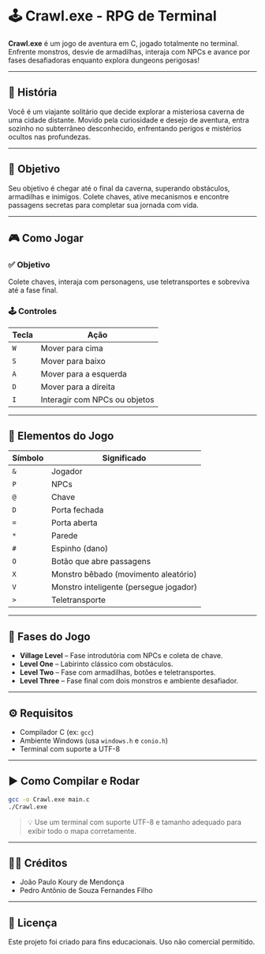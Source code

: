# 🕹️ Crawl.exe - RPG de Terminal

**Crawl.exe** é um jogo de aventura em C, jogado totalmente no terminal. Enfrente monstros, desvie de armadilhas, interaja com NPCs e avance por fases desafiadoras enquanto explora dungeons perigosas!

---

## 📖 História

Você é um viajante solitário que decide explorar a misteriosa caverna de uma cidade distante. Movido pela curiosidade e desejo de aventura, entra sozinho no subterrâneo desconhecido, enfrentando perigos e mistérios ocultos nas profundezas.

---

## 🎯 Objetivo

Seu objetivo é chegar até o final da caverna, superando obstáculos, armadilhas e inimigos. Colete chaves, ative mecanismos e encontre passagens secretas para completar sua jornada com vida.

---

## 🎮 Como Jogar

### ✅ Objetivo  
Colete chaves, interaja com personagens, use teletransportes e sobreviva até a fase final.

### 🕹️ Controles

| Tecla | Ação                          |
|-------|-------------------------------|
| `W`   | Mover para cima               |
| `S`   | Mover para baixo              |
| `A`   | Mover para a esquerda         |
| `D`   | Mover para a direita          |
| `I`   | Interagir com NPCs ou objetos|

---

## 🧩 Elementos do Jogo

| Símbolo | Significado                          |
|---------|---------------------------------------|
| `&`     | Jogador                               |
| `P`     | NPCs                                  |
| `@`     | Chave                                 |
| `D`     | Porta fechada                         |
| `=`     | Porta aberta                          |
| `*`     | Parede                                |
| `#`     | Espinho (dano)                        |
| `O`     | Botão que abre passagens              |
| `X`     | Monstro bêbado (movimento aleatório)  |
| `V`     | Monstro inteligente (persegue jogador)|
| `>`     | Teletransporte                        |

---

## 🧠 Fases do Jogo

- **Village Level** – Fase introdutória com NPCs e coleta de chave.  
- **Level One** – Labirinto clássico com obstáculos.  
- **Level Two** – Fase com armadilhas, botões e teletransportes.  
- **Level Three** – Fase final com dois monstros e ambiente desafiador.

---

## ⚙️ Requisitos

- Compilador C (ex: `gcc`)  
- Ambiente Windows (usa `windows.h` e `conio.h`)  
- Terminal com suporte a UTF-8

---

## ▶️ Como Compilar e Rodar

```bash
gcc -o Crawl.exe main.c
./Crawl.exe
```

> 💡 Use um terminal com suporte UTF-8 e tamanho adequado para exibir todo o mapa corretamente.

---

## 👨‍💻 Créditos

- João Paulo Koury de Mendonça  
- Pedro Antônio de Souza Fernandes Filho

---

## 📜 Licença

Este projeto foi criado para fins educacionais. Uso não comercial permitido.
